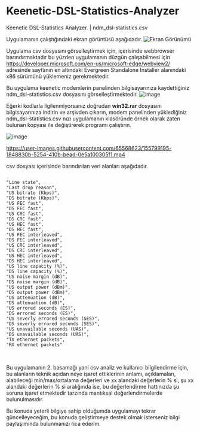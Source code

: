 # Keenetic-DSL-Statistics-Analyzer
Keenetic DSL-Statistics Analyzer. | ndm_dsl-statistics.csv

Uygulamanın çalıştığındaki ekran görüntüsü aşağıdadır.
![Ekran Görünümü](https://user-images.githubusercontent.com/65568623/155792703-4099760f-0dc4-4db1-9db8-fdf41bead69f.png)

Uygulama csv dosyasını görselleştirmek için, içerisinde webbrowser barındırmaktadır bu yüzden
uygulamanın düzgün çalışabilmesi için https://developer.microsoft.com/en-us/microsoft-edge/webview2/ adresinde sayfanın en altındaki 
Evergreen Standalone Installer alanındaki x86 sürümünü yüklemeniz gerekmektedir.

Bu uygulama keenetic modemlerin panelinden bilgisayarınıza kaydettiğiniz ndm_dsl-statistics.csv dosyasını görselleştirmektedir.
![image](https://user-images.githubusercontent.com/65568623/155795043-994e203d-c08f-47ac-932b-f324665cc9d7.png)

Eğerki kodlarla ilgilenmiyorsanız doğrudan <b>win32.rar</b> dosyasını bilgisayarınıza indirin ve arşivden çıkarın,
modem panelinden yüklediğiniz ndm_dsl-statistics.csv nızı uygulamanın klasöründe örnek olarak zaten bulunan
kopyası ile değiştirerek programı çalıştırın.
 
![image](https://user-images.githubusercontent.com/65568623/155796538-94bacc66-c0a6-4f4b-9bed-635880cb07f6.png)

https://user-images.githubusercontent.com/65568623/155799195-1848830b-5254-410b-bead-0e5a100305f1.mp4

csv dosyası içerisinde barındırılan veri alanları aşağıdadır. <br>

<code>
"Line state",
"Last drop reason",
"US bitrate (Kbps)",
"DS bitrate (Kbps)",
"US FEC fast",
"DS FEC fast",
"US CRC fast",
"DS CRC fast",
"US HEC fast",
"DS HEC fast",
"US FEC interleaved",
"DS FEC interleaved",
"US CRC interleaved",
"DS CRC interleaved",
"US HEC interleaved",
"DS HEC interleaved",
"US line capacity (%)",
"DS line capacity (%)",
"US noise margin (dB)",
"DS noise margin (dB)",
"US output power (dBm)",
"DS output power (dBm)",
"US attenuation (dB)",
"DS attenuation (dB)",
"US errored seconds (ES)",
"DS errored seconds (ES)",
"US severly errored seconds (SES)",
"DS severly errored seconds (SES)",
"US unavailable seconds (UAS)",
"DS unavailable seconds (UAS)",
"TX ethernet packets",
"RX ethernet packets"
 </code> <br><br>


Bu uygulamanın 2. basamağı yani csv analiz ve kullanıcı bilgilendirme için,
bu alanların teknik açıdan neye işaret ettiklerinin anlamı, açıklamaları, alabileceği min/max/ortalama değerleri ve 
xx alandaki değerlerin % si, şu xx alandaki değerlerin % si aralığında ise, 
bu değerlendirme hattınızda şu soruna işaret etmektedir tarzında mantıksal değerlendirmelerde bulunulmasıdır.
<br>

Bu konuda yeterli bilgiye sahip olduğumda uygulamayı tekrar güncelleyeceğim, 
bu konuda geliştirmeye destek olmak isterseniz bilgi paylaşımında bulunmanızı rica ederim.
